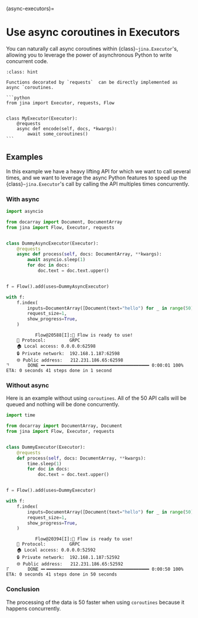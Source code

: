 (async-executors)=
# Use async coroutines in Executors


You can naturally call async coroutines within {class}`~jina.Executor`'s, allowing you to leverage the power of asynchronous
Python to write concurrent code. 


````{admonition} Example code
:class: hint

Functions decorated by `requests`  can be directly implemented as async `coroutines. 

```python
from jina import Executor, requests, Flow


class MyExecutor(Executor):
    @requests
    async def encode(self, docs, *kwargs):
        await some_coroutines()
```
````

## Examples

In this example we have a heavy lifting API for which we want to call several times, and we want to leverage the
async Python features to speed up the {class}`~jina.Executor`'s call by calling the API multiples times concurrently.

### With async


```python
import asyncio

from docarray import Document, DocumentArray
from jina import Flow, Executor, requests


class DummyAsyncExecutor(Executor):
    @requests
    async def process(self, docs: DocumentArray, **kwargs):
        await asyncio.sleep(1)
        for doc in docs:
            doc.text = doc.text.upper()


f = Flow().add(uses=DummyAsyncExecutor)

with f:
    f.index(
        inputs=DocumentArray([Document(text="hello") for _ in range(50)]),
        request_size=1,
        show_progress=True,
    )
```

```console
           Flow@20588[I]:🎉 Flow is ready to use!
	🔗 Protocol: 		GRPC
	🏠 Local access:	0.0.0.0:62598
	🔒 Private network:	192.168.1.187:62598
	🌐 Public address:	212.231.186.65:62598
⠙       DONE ━╸━━━━━━━━━━━━━━━━━━━━━━━━━━━━━━━━━━━━━━━ 0:00:01 100% ETA: 0 seconds 41 steps done in 1 second
```

### Without async

Here is an example without using `coroutines`. All of the 50 API calls will be queued and nothing will be done 
concurrently.

```python
import time

from docarray import DocumentArray, Document
from jina import Flow, Executor, requests


class DummyExecutor(Executor):
    @requests
    def process(self, docs: DocumentArray, **kwargs):
        time.sleep(1)
        for doc in docs:
            doc.text = doc.text.upper()


f = Flow().add(uses=DummyExecutor)

with f:
    f.index(
        inputs=DocumentArray([Document(text="hello") for _ in range(50)]),
        request_size=1,
        show_progress=True,
    )
```

```console
           Flow@20394[I]:🎉 Flow is ready to use!
	🔗 Protocol: 		GRPC
	🏠 Local access:	0.0.0.0:52592
	🔒 Private network:	192.168.1.187:52592
	🌐 Public address:	212.231.186.65:52592
⠏       DONE ━╸━━━━━━━━━━━━━━━━━━━━━━━━━━━━━━━━━━━━━━━ 0:00:50 100% ETA: 0 seconds 41 steps done in 50 seconds
```


### Conclusion

The processing of the data is 50 faster when using `coroutines` because it happens concurrently.
